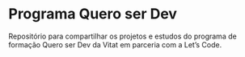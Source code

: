 # Programa Quero ser Dev

Repositório para compartilhar os projetos e estudos do programa de formação Quero ser Dev da Vitat em parceria com a Let’s Code.

